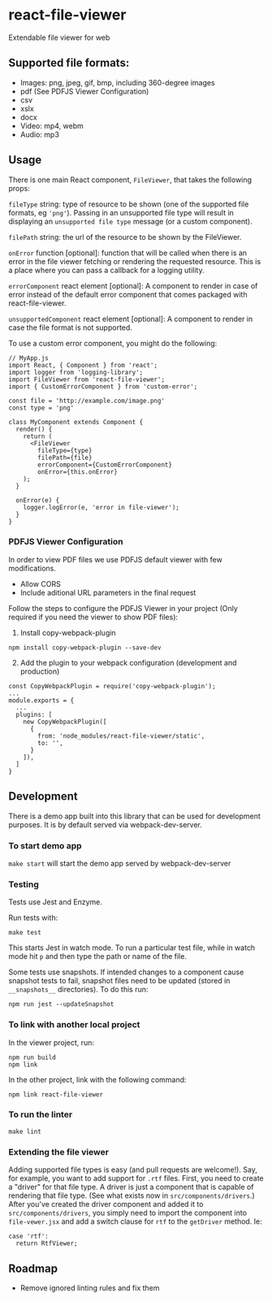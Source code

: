
# react-file-viewer

Extendable file viewer for web

## Supported file formats:

 - Images: png, jpeg, gif, bmp, including 360-degree images
 - pdf (See PDFJS Viewer Configuration)
 - csv
 - xslx
 - docx
 - Video: mp4, webm
 - Audio: mp3


## Usage

There is one main React component, `FileViewer`, that takes the following props:

`fileType` string: type of resource to be shown (one of the supported file
formats, eg `'png'`). Passing in an unsupported file type will result in displaying
an `unsupported file type` message (or a custom component).

`filePath` string: the url of the resource to be shown by the FileViewer.

`onError` function [optional]: function that will be called when there is an error in the file
viewer fetching or rendering the requested resource. This is a place where you can
pass a callback for a logging utility.

`errorComponent` react element [optional]: A component to render in case of error
instead of the default error component that comes packaged with react-file-viewer.

`unsupportedComponent` react element [optional]: A component to render in case
the file format is not supported.

To use a custom error component, you might do the following:

```
// MyApp.js
import React, { Component } from 'react';
import logger from 'logging-library';
import FileViewer from 'react-file-viewer';
import { CustomErrorComponent } from 'custom-error';

const file = 'http://example.com/image.png'
const type = 'png'

class MyComponent extends Component {
  render() {
    return (
      <FileViewer
        fileType={type}
        filePath={file}
        errorComponent={CustomErrorComponent}
        onError={this.onError}
    );
  }

  onError(e) {
    logger.logError(e, 'error in file-viewer');
  }
}
```
### PDFJS Viewer Configuration
In order to view PDF files we use PDFJS default viewer with few modifications.

* Allow CORS
* Include aditional URL parameters in the final request

Follow the steps to configure the PDFJS Viewer in your project (Only required if you need the viewer to show PDF files):
1. Install copy-webpack-plugin
```
npm install copy-webpack-plugin --save-dev
```
2. Add the plugin to your webpack configuration (development and production)
```
const CopyWebpackPlugin = require('copy-webpack-plugin');
...
module.exports = {
  ...
  plugins: [
    new CopyWebpackPlugin([
      {
        from: 'node_modules/react-file-viewer/static',
        to: '',
      } 
    ]),
  ]
}

```

## Development

There is a demo app built into this library that can be used for development
purposes. It is by default served via webpack-dev-server.

### To start demo app

`make start` will start the demo app served by webpack-dev-server

### Testing

Tests use Jest and Enzyme.

Run tests with:

```
make test
```

This starts Jest in watch mode. To run a particular test file, while in watch mode
hit `p` and then type the path or name of the file.

Some tests use snapshots. If intended changes to a component cause snapshot tests
to fail, snapshot files need to be updated (stored in `__snapshots__` directories).
To do this run:

```
npm run jest --updateSnapshot
```

### To link with another local project
In the viewer project, run:
```
npm run build
npm link
```

In the other project, link with the following command:
```
npm link react-file-viewer
```



### To run the linter

`make lint`

### Extending the file viewer

Adding supported file types is easy (and pull requests are welcome!). Say, for
example, you want to add support for `.rtf` files. First, you need to create a
"driver" for that file type. A driver is just a component that is capable of
rendering that file type. (See what exists now in `src/components/drivers`.) After
you've created the driver component and added it to `src/components/drivers`, you
simply need to import the component into `file-vewer.jsx` and add a switch clause
for `rtf` to the `getDriver` method. Ie:

```
case 'rtf':
  return RtfViewer;
```

## Roadmap

- Remove ignored linting rules and fix them
